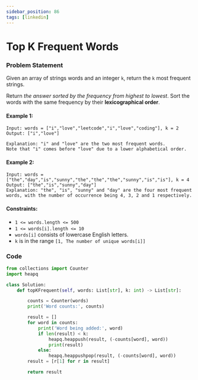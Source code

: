 ```yaml
---
sidebar_position: 86
tags: [linkedin]
---
```


# Top K Frequent Words

### Problem Statement

Given an array of strings words and an integer `k`, return the `k` most frequent strings.

Return _the answer sorted by the frequency from highest to lowest_. Sort the words with the same frequency by their **lexicographical order**.

#### Example 1:

```
Input: words = ["i","love","leetcode","i","love","coding"], k = 2
Output: ["i","love"]

Explanation: "i" and "love" are the two most frequent words.
Note that "i" comes before "love" due to a lower alphabetical order.
```

#### Example 2:

```
Input: words = ["the","day","is","sunny","the","the","the","sunny","is","is"], k = 4
Output: ["the","is","sunny","day"]
Explanation: "the", "is", "sunny" and "day" are the four most frequent words, with the number of occurrence being 4, 3, 2 and 1 respectively.
```

#### Constraints:

- `1 <= words.length <= 500`
- `1 <= words[i].length <= 10`
- `words[i]` consists of lowercase English letters.
- `k` is in the range `[1, The number of unique words[i]]`

### Code

```python title="Python Code"
from collections import Counter
import heapq

class Solution:
    def topKFrequent(self, words: List[str], k: int) -> List[str]:

        counts = Counter(words)
        print('Word counts:', counts)

        result = []
        for word in counts:
            print('Word being added:', word)
            if len(result) < k:
                heapq.heappush(result, (-counts[word], word))
                print(result)
            else:
                heapq.heappushpop(result, (-counts[word], word))
        result = [r[1] for r in result]

        return result
```
